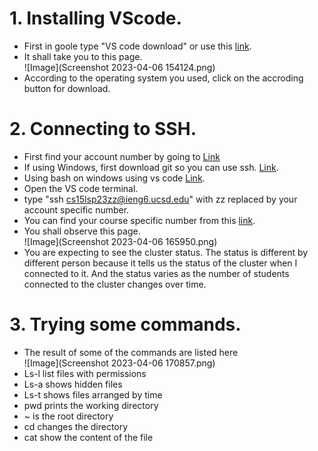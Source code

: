 # 1. Installing VScode. <br />
 - First in goole type "VS code download" or use this [link](https://code.visualstudio.com/download). <br /> 
 - It shall take you to this page. <br />
![Image](Screenshot 2023-04-06 154124.png)
 - According to the operating system you used, click on the accroding button for download.<br />
 
# 2. Connecting to SSH. <br />
 - First find your account number by going to [Link](https://sdacs.ucsd.edu/~icc/index.php) <br />
 - If using Windows, first download git so you can use ssh. [Link](https://gitforwindows.org/).
 - Using bash on windows using vs code [Link](https://stackoverflow.com/questions/42606837/how-do-i-use-bash-on-windows-from-the-visual-studio-code-integrated-terminal/50527994#50527994). <br />
 - Open the VS code terminal. <br />
 - type  "ssh cs15lsp23zz@ieng6.ucsd.edu" with zz replaced by your account specific number. <br /> 
 - You can find your course specific number from this [link](https://sdacs.ucsd.edu/~icc/index.php). <br /> 
 - You shall observe this page.<br />
![Image](Screenshot 2023-04-06 165950.png)
 - You are expecting to see the cluster status. The status is different by different person because it tells us the status of the cluster when I connected to it. And the status varies as the number of students connected to the cluster changes over time.<br />

# 3. Trying some commands.  <br />
 - The result of some of the commands are listed here <br />
![Image](Screenshot 2023-04-06 170857.png)
 - Ls-l list files with permissions
 - Ls-a shows hidden files
 - Ls-t shows files arranged by time
 - pwd prints the working directory
 - ~ is the root directory
 - cd changes the directory
 - cat show the content of the file
